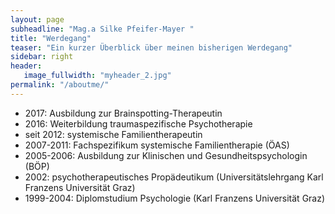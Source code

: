 ```yaml
---
layout: page
subheadline: "Mag.a Silke Pfeifer-Mayer "
title: "Werdegang"
teaser: "Ein kurzer Überblick über meinen bisherigen Werdegang"
sidebar: right
header:
   image_fullwidth: "myheader_2.jpg"
permalink: "/aboutme/"
---
```

* 2017: Ausbildung zur Brainspotting-Therapeutin
* 2016: Weiterbildung traumaspezifische Psychotherapie
* seit 2012: systemische Familientherapeutin
* 2007-2011: Fachspezifikum systemische Familientherapie (ÖAS)
* 2005-2006: Ausbildung zur Klinischen und Gesundheitspsychologin (BÖP)
* 2002: psychotherapeutisches Propädeutikum (Universitätslehrgang Karl Franzens Universität Graz)
* 1999-2004: Diplomstudium Psychologie (Karl Franzens Universität Graz)